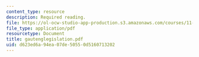 ```yaml
---
content_type: resource
description: Required reading.
file: https://ol-ocw-studio-app-production.s3.amazonaws.com/courses/11-422-downtown-management-organizations-fall-2006/d623ed6a94ea07de50550d5160713202_gautenglegislation.pdf
file_type: application/pdf
resourcetype: Document
title: gautenglegislation.pdf
uid: d623ed6a-94ea-07de-5055-0d5160713202
---
```

